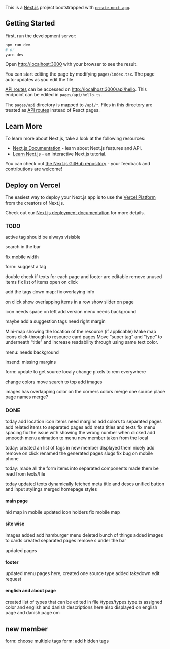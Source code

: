 This is a [Next.js](https://nextjs.org/) project bootstrapped with [`create-next-app`](https://github.com/vercel/next.js/tree/canary/packages/create-next-app).

## Getting Started

First, run the development server:

```bash
npm run dev
# or
yarn dev
```

Open [http://localhost:3000](http://localhost:3000) with your browser to see the result.

You can start editing the page by modifying `pages/index.tsx`. The page auto-updates as you edit the file.

[API routes](https://nextjs.org/docs/api-routes/introduction) can be accessed on [http://localhost:3000/api/hello](http://localhost:3000/api/hello). This endpoint can be edited in `pages/api/hello.ts`.

The `pages/api` directory is mapped to `/api/*`. Files in this directory are treated as [API routes](https://nextjs.org/docs/api-routes/introduction) instead of React pages.

## Learn More

To learn more about Next.js, take a look at the following resources:

- [Next.js Documentation](https://nextjs.org/docs) - learn about Next.js features and API.
- [Learn Next.js](https://nextjs.org/learn) - an interactive Next.js tutorial.

You can check out [the Next.js GitHub repository](https://github.com/vercel/next.js/) - your feedback and contributions are welcome!

## Deploy on Vercel

The easiest way to deploy your Next.js app is to use the [Vercel Platform](https://vercel.com/new?utm_medium=default-template&filter=next.js&utm_source=create-next-app&utm_campaign=create-next-app-readme) from the creators of Next.js.

Check out our [Next.js deployment documentation](https://nextjs.org/docs/deployment) for more details.

### TODO

active tag should be always visisble

search in the bar

fix mobile width

form: suggest a tag

double check if texts for each page and footer are editable
remove unused items
fix list of items open on click

add the tags down
map: fix overlaying info

on click show overlapping items in a row
show slider on page

icon needs space on left
add version
menu needs background

maybe add a suggestion
tags need right margin

Mini-map showing the location of the resource (if applicable)
Make map icons click-through to resource card pages
Move “super tag” and “type” to underneath “title” and increase readability through using same text color.

menu:
needs background

insend:
missing margins

form: update to get source localy
change pixels to rem everywhere

change colors
move search to top
add images

images has overlapping color on the corners
colors merge one source place
page names merge?

### DONE

today
add location icon
items need margins
add colors to separated pages
add related items to separated pages
add meta titles and texts
fix menu spacing
fix the issue with showing the wrong number when clicked
add smoooth menu animation to menu
new member taken from the local

today:
created an list of tags in new member
displayed them nicely
add remove on click
renamed the generated pages slugs
fix bug on mobile phone

today:
made all the form items into separated components
made them be read from texts/file

today
updated texts
dynamically fetched meta title and descs
unified button and input stylings
merged homepage styles

#### main page

hid map in mobile
updated icon holders
fix mobile map

#### site wise

images added
add hamburger menu
deleted bunch of things
added images to cards
created separated pages
remove s under the bar

updated pages

#### footer

updated menu pages here, created one source type
added takedown edit request

#### english and about page

created list of types that can be edited in file /types/types.type.ts
assigned color and english and danish descriptions here
also displayed on english page and danish page om

## new member

form: choose multiple tags
form: add hidden tags
